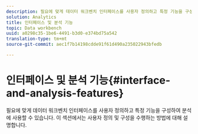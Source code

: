 ```yaml
---
description: 필요에 맞게 데이터 워크벤치 인터페이스를 사용자 정의하고 특정 기능을 구성하여 분석에 사용할 수 있습니다. 이 섹션에서는 사용자 정의 및 구성을 수행하는 방법에 대해 설명합니다.
solution: Analytics
title: 인터페이스 및 분석 기능
topic: Data workbench
uuid: a0298c35-1be6-4491-b3d0-e374bd75a542
translation-type: tm+mt
source-git-commit: aec1f7b14198cdde91f61d490a235022943bfedb

---
```



# 인터페이스 및 분석 기능{#interface-and-analysis-features}

필요에 맞게 데이터 워크벤치 인터페이스를 사용자 정의하고 특정 기능을 구성하여 분석에 사용할 수 있습니다. 이 섹션에서는 사용자 정의 및 구성을 수행하는 방법에 대해 설명합니다.

